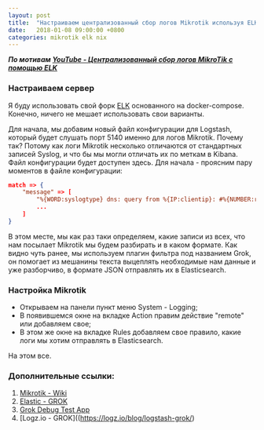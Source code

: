 ```yaml
---
layout: post
title:  "Настраиваем централизованный сбор логов Mikrotik используя ELK"
date:   2018-01-08 09:00:00 +0800
categories: mikrotik elk nix
---
```

***По мотивам [YouTube - Централизованный сбор логов MikroTik c помощью ELK](https://www.youtube.com/watch?v=Lgyp6T-FIqU)***

### Настраиваем сервер

Я буду использовать свой форк [ELK](https://github.com/g3rhard/docker-elk) основанного на docker-compose. Конечно, ничего не мешает использовать свои варианты.

Для начала, мы добавим новый файл конфигурации для Logstash, который будет слушать порт 5140 именно для логов Mikrotik. Почему так? Потому как логи Mikrotik несколько отличаются от стандартных записей Syslog, и что бы мы могли отличать их по меткам в Kibana. Файл конфигурации будет доступен здесь. Для начала - проясним пару моментов в файле конфигурации:

```json
match => {
    "message" => [
        "%{WORD:syslogtype} dns: query from %{IP:clientip}: #%{NUMBER:requestid} %{URIHOST:nsname}. %{WORD:nstype}",
        ...
    ]
}
``` 

В этом месте, мы как раз таки определяем, какие записи из всех, что нам посылает Mikrotik мы будем разбирать и в каком формате. Как видно чуть ранее, мы используем плагин фильтра под названием Grok, он помогает из мешанины текста выцеплять необходимые нам данные и уже разборчиво, в формате JSON отправлять их в Elasticsearch.

### Настройка Mikrotik

- Открываем на панели пункт меню System - Logging;
- В появившемся окне на вкладке Action правим действие "remote" или добавляем свое;
- В этом же окне на вкладке Rules добавляем свое правило, какие логи мы хотим отправлять в Elasticsearch.


На этом все.

### Дополнительные ссылки:
1. [Mikrotik - Wiki](https://wiki.mikrotik.com/)
2. [Elastic - GROK](https://www.elastic.co/guide/en/logstash/current/plugins-filters-grok.html)
3. [Grok Debug Test App](http://grokdebug.herokuapp.com)
4. [Logz.io - GROK]((https://logz.io/blog/logstash-grok/)
